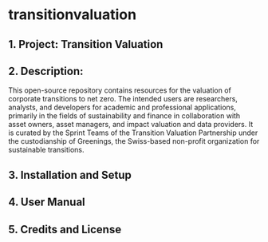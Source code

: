 # transitionvaluation
## 1. Project: Transition Valuation
## 2. Description:
This open-source repository contains resources for the valuation of corporate transitions to net zero. The intended users are researchers, analysts, and developers for academic and professional applications, primarily in the fields of sustainability and finance in collaboration with asset owners, asset managers, and impact valuation and data providers. It is curated by the Sprint Teams of the Transition Valuation Partnership under the custodianship of Greenings, the Swiss-based non-profit organization for sustainable transitions.
## 3. Installation and Setup
## 4. User Manual
## 5. Credits and License
